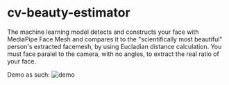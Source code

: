 # cv-beauty-estimator
The machine learning model detects and constructs your face with MediaPipe Face Mesh and compares it to the "scientifically most beautiful" person's extracted facemesh, by using Eucladian distance calculation. You must face paralel to the camera, with no angles, to extract the real ratio of your face.

Demo as such:
![demo]((https://clipchamp.com/watch/JJSX7cZe9wh)https://clipchamp.com/watch/JJSX7cZe9wh)

